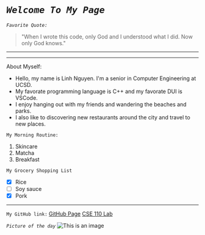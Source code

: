 # ***`Welcome To My Page`***

  *`Favorite Quote:`*
> "When I wrote this code, only God and I understood what I did. Now only God knows." 
- - -
- - -
About Myself:
- Hello, my name is Linh Nguyen. I'm a senior in Computer Engineering at UCSD.
- My favorate programming language is C++ and my favorate DUI is VSCode. 
- I enjoy hanging out with my friends and wandering the beaches and parks.
- I also like to discovering new restaurants around the city and travel to new places.

`My Morning Routine:`
1. Skincare
2. Matcha
3. Breakfast


`My Grocery Shopping List`
- [x] Rice
- [ ] Soy sauce
- [x] Pork
- - -

`My GitHub link:`
[GitHub Page](https://github.com/LinhNguyen9)
[CSE 110 Lab](https://github.com/LinhNguyen9/CSE110Lab1)

*`Picture of the day`*
![This is an image](https://sportshub.cbsistatic.com/i/2021/03/18/f81c34c4-97f9-4523-b68e-74765a6d209a/one-piece-1237049.jpg)
